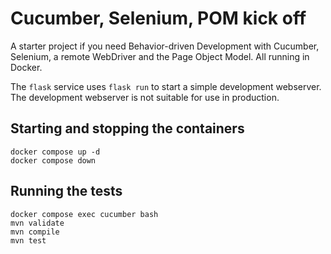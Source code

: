 # Cucumber, Selenium, POM kick off

A starter project if you need Behavior-driven Development with Cucumber, Selenium, a remote WebDriver and the Page Object Model.  All running in Docker.

The `flask` service uses `flask run` to start a simple development webserver.  The development webserver is not suitable for use in production.

## Starting and stopping the containers
````
docker compose up -d
docker compose down
````

## Running the tests
````
docker compose exec cucumber bash
mvn validate
mvn compile
mvn test
````
